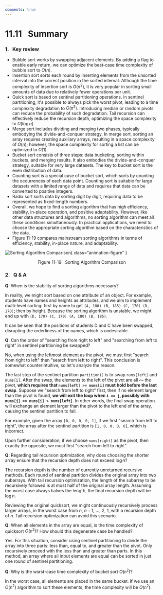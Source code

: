 ```yaml
---
comments: true
---
```


# 11.11 &nbsp; Summary

### 1. &nbsp; Key review

- Bubble sort works by swapping adjacent elements. By adding a flag to enable early return, we can optimize the best-case time complexity of bubble sort to $O(n)$.
- Insertion sort sorts each round by inserting elements from the unsorted interval into the correct position in the sorted interval. Although the time complexity of insertion sort is $O(n^2)$, it is very popular in sorting small amounts of data due to relatively fewer operations per unit.
- Quick sort is based on sentinel partitioning operations. In sentinel partitioning, it's possible to always pick the worst pivot, leading to a time complexity degradation to $O(n^2)$. Introducing median or random pivots can reduce the probability of such degradation. Tail recursion can effectively reduce the recursion depth, optimizing the space complexity to $O(\log n)$.
- Merge sort includes dividing and merging two phases, typically embodying the divide-and-conquer strategy. In merge sort, sorting an array requires creating auxiliary arrays, resulting in a space complexity of $O(n)$; however, the space complexity for sorting a list can be optimized to $O(1)$.
- Bucket sort consists of three steps: data bucketing, sorting within buckets, and merging results. It also embodies the divide-and-conquer strategy, suitable for very large datasets. The key to bucket sort is the even distribution of data.
- Counting sort is a special case of bucket sort, which sorts by counting the occurrences of each data point. Counting sort is suitable for large datasets with a limited range of data and requires that data can be converted to positive integers.
- Radix sort sorts data by sorting digit by digit, requiring data to be represented as fixed-length numbers.
- Overall, we hope to find a sorting algorithm that has high efficiency, stability, in-place operation, and positive adaptability. However, like other data structures and algorithms, no sorting algorithm can meet all these conditions simultaneously. In practical applications, we need to choose the appropriate sorting algorithm based on the characteristics of the data.
- Figure 11-19 compares mainstream sorting algorithms in terms of efficiency, stability, in-place nature, and adaptability.

![Sorting Algorithm Comparison](summary.assets/sorting_algorithms_comparison.png){ class="animation-figure" }

<p align="center"> Figure 11-19 &nbsp; Sorting Algorithm Comparison </p>

### 2. &nbsp; Q & A

**Q**: When is the stability of sorting algorithms necessary?

In reality, we might sort based on one attribute of an object. For example, students have names and heights as attributes, and we aim to implement multi-level sorting: first by name to get `(A, 180) (B, 185) (C, 170) (D, 170)`; then by height. Because the sorting algorithm is unstable, we might end up with `(D, 170) (C, 170) (A, 180) (B, 185)`.

It can be seen that the positions of students D and C have been swapped, disrupting the orderliness of the names, which is undesirable.

**Q**: Can the order of "searching from right to left" and "searching from left to right" in sentinel partitioning be swapped?

No, when using the leftmost element as the pivot, we must first "search from right to left" then "search from left to right". This conclusion is somewhat counterintuitive, so let's analyze the reason.

The last step of the sentinel partition `partition()` is to swap `nums[left]` and `nums[i]`. After the swap, the elements to the left of the pivot are all `<=` the pivot, **which requires that `nums[left] >= nums[i]` must hold before the last swap**. Suppose we "search from left to right" first, then if no element larger than the pivot is found, **we will exit the loop when `i == j`, possibly with `nums[j] == nums[i] > nums[left]`**. In other words, the final swap operation will exchange an element larger than the pivot to the left end of the array, causing the sentinel partition to fail.

For example, given the array `[0, 0, 0, 0, 1]`, if we first "search from left to right", the array after the sentinel partition is `[1, 0, 0, 0, 0]`, which is incorrect.

Upon further consideration, if we choose `nums[right]` as the pivot, then exactly the opposite, we must first "search from left to right".

**Q**: Regarding tail recursion optimization, why does choosing the shorter array ensure that the recursion depth does not exceed $\log n$?

The recursion depth is the number of currently unreturned recursive methods. Each round of sentinel partition divides the original array into two subarrays. With tail recursion optimization, the length of the subarray to be recursively followed is at most half of the original array length. Assuming the worst case always halves the length, the final recursion depth will be $\log n$.

Reviewing the original quicksort, we might continuously recursively process larger arrays, in the worst case from $n$, $n - 1$, ..., $2$, $1$, with a recursion depth of $n$. Tail recursion optimization can avoid this scenario.

**Q**: When all elements in the array are equal, is the time complexity of quicksort $O(n^2)$? How should this degenerate case be handled?

Yes. For this situation, consider using sentinel partitioning to divide the array into three parts: less than, equal to, and greater than the pivot. Only recursively proceed with the less than and greater than parts. In this method, an array where all input elements are equal can be sorted in just one round of sentinel partitioning.

**Q**: Why is the worst-case time complexity of bucket sort $O(n^2)$?

In the worst case, all elements are placed in the same bucket. If we use an $O(n^2)$ algorithm to sort these elements, the time complexity will be $O(n^2)$.
